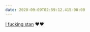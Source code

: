 ```yaml
---
date: 2020-09-09T02:59:12.415-00:00
---
```

[I fucking stan](https://twitter.com/susansarandon/status/1303414416331993090?s=21) ❤️❤️
